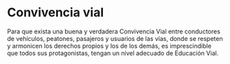 # Convivencia vial

Para que exista una buena y verdadera Convivencia Vial entre conductores de vehículos, peatones, pasajeros y usuarios de las vías, donde se respeten y armonicen los derechos propios y los de los demás, es imprescindible que todos sus protagonistas, tengan un nivel adecuado de Educación Vial.


